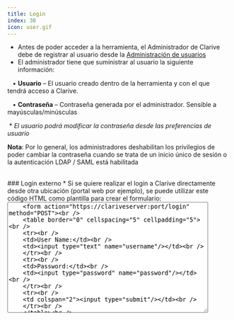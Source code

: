 ```yaml
---
title: Login
index: 30
icon: user.gif
---
```

* Antes de poder acceder a la herramienta, el Administrador de Clarive debe de registrar al usuario desde la [Administración de usuarios](Administracion/user)
* El administrador tiene que suministrar al usuario la siguiente información: <br />

&nbsp; &nbsp;• **Usuario** – El usuario creado dentro de la herramienta y con el que tendrá acceso a Clarive. <br />

&nbsp; &nbsp;• **Contraseña** – Contraseña generada por el administrador. Sensible a mayúsculas/minúsculas <br />

&nbsp;* *El usuario podrá modificar la contraseña desde las preferencias de usuario* <br />

**Nota**: Por lo general, los administradores deshabilitan los privilegios de poder cambiar la contraseña cuando se trata de un inicio único de sesión o la autenticación LDAP / SAML está habilitada


<br />
### Login externo
* Si se quiere realizar el login a Clarive directamente desde otra ubicación (portal web por ejemplo), se puede utilizar este código HTML como plantilla para crear el formulario:

<br />
<textarea style="height: 250px; width: 90%">
    &lt;form action="https://clariveserver:port/login" method="POST"&gt;<br />
    &lt;table border="0" cellspacing="5" cellpadding="5"&gt;<br />
    &lt;tr&gt;<br />
    &lt;td&gt;User Name:&lt;/td&gt;<br />
    &lt;td&gt;&lt;input type="text" name="username"/&gt;&lt;/td&gt;<br />
    &lt;/tr&gt;<br />
    &lt;tr&gt;<br />
    &lt;td&gt;Password:&lt;/td&gt;<br />
    &lt;td&gt;&lt;input type="password" name="password"/&gt;&lt;/td&gt;<br />
    &lt;/tr&gt;<br />
    &lt;tr&gt;<br />
    &lt;td colspan="2"&gt;&lt;input type="submit"/&gt;&lt;/td&gt;<br />
    &lt;/tr&gt;<br />
    &lt;/table&gt;<br />
    &lt;/form&gt;
</textarea>
